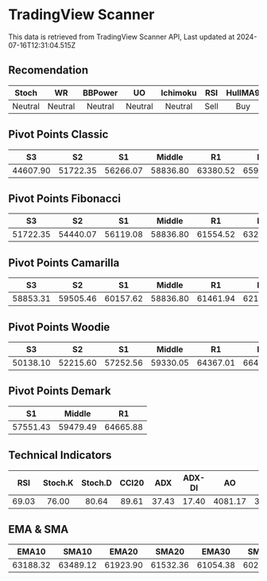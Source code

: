 # TradingView Scanner
This data is retrieved from TradingView Scanner API, Last updated at 2024-07-16T12:31:04.515Z

## Recomendation
| Stoch | WR | BBPower | UO | Ichimoku | RSI | HullMA9 |
| :---: | :---: | :---: | :---: | :---: | :---: | :---: |
| Neutral | Neutral | Neutral | Neutral | Neutral | Sell | Buy |

## Pivot Points Classic
| S3 | S2 | S1 | Middle | R1 | R2 | R3 |
| :---: | :---: | :---: | :---: | :---: | :---: | :---: |
| 44607.90 | 51722.35 | 56266.07 | 58836.80 | 63380.52 | 65951.25 | 73065.70 |

## Pivot Points Fibonacci
| S3 | S2 | S1 | Middle | R1 | R2 | R3 |
| :---: | :---: | :---: | :---: | :---: | :---: | :---: |
| 51722.35 | 54440.07 | 56119.08 | 58836.80 | 61554.52 | 63233.53 | 65951.25 |

## Pivot Points Camarilla
| S3 | S2 | S1 | Middle | R1 | R2 | R3 |
| :---: | :---: | :---: | :---: | :---: | :---: | :---: |
| 58853.31 | 59505.46 | 60157.62 | 58836.80 | 61461.94 | 62114.10 | 62766.25 |

## Pivot Points Woodie
| S3 | S2 | S1 | Middle | R1 | R2 | R3 |
| :---: | :---: | :---: | :---: | :---: | :---: | :---: |
| 50138.10 | 52215.60 | 57252.56 | 59330.05 | 64367.01 | 66444.50 | 71481.46 |

## Pivot Points Demark
| S1 | Middle | R1 |
| :---: | :---: | :---: |
| 57551.43 | 59479.49 | 64665.88 |

## Technical Indicators
| RSI | Stoch.K | Stoch.D | CCI20 | ADX | ADX-DI | AO | Mom | MACD | MACD | W.R | HullMA9 |
| :---: | :---: | :---: | :---: | :---: | :---: | :---: | :---: | :---: | :---: | :---: | :---: |
| 69.03 | 76.00 | 80.64 | 89.61 | 37.43 | 17.40 | 4081.17 | 3423.23 | 1551.08 | 1362.21 | -14.05 | 64025.76 |

## EMA & SMA
| EMA10 | SMA10 | EMA20 | SMA20 | EMA30 | SMA30 | EMA50 | SMA50 | EMA100 | SMA100 | EMA200 | SMA200 |
| :---: | :---: | :---: | :---: | :---: | :---: | :---: | :---: | :---: | :---: | :---: | :---: |
| 63188.32 | 63489.12 | 61923.90 | 61532.36 | 61054.38 | 60208.63 | 60161.07 | 59155.51 | 60016.56 | 59214.66 | 61368.57 | 61549.14 |